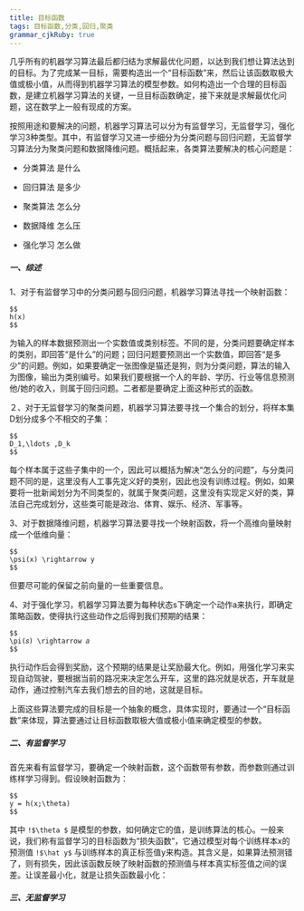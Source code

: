 ```yaml
---
title: 目标函数
tags: 目标函数,分类,回归,聚类
grammar_cjkRuby: true
---
```


几乎所有的机器学习算法最后都归结为求解最优化问题，以达到我们想让算法达到的目标。为了完成某一目标，需要构造出一个“目标函数”来，然后让该函数取极大值或极小值，从而得到机器学习算法的模型参数。如何构造出一个合理的目标函数，是建立机器学习算法的关键，一旦目标函数确定，接下来就是求解最优化问题，这在数学上一般有现成的方案。

按照用途和要解决的问题，机器学习算法可以分为有监督学习，无监督学习，强化学习3种类型。其中，有监督学习又进一步细分为分类问题与回归问题，无监督学习算法分为聚类问题和数据降维问题。概括起来，各类算法要解决的核心问题是：

 - 分类算法    是什么
   
 - 回归算法    是多少
   
 - 聚类算法    怎么分
  
 - 数据降维    怎么压
   
 - 强化学习    怎么做

##### 一、综述
1、对于有监督学习中的分类问题与回归问题，机器学习算法寻找一个映射函数：
```mathjax!
$$
h(x)
$$
```
为输入的样本数据预测出一个实数值或类别标签。不同的是，分类问题要确定样本的类别，即回答“是什么”的问题；回归问题要预测出一个实数值，即回答“是多少”的问题。例如，如果要确定一张图像是猫还是狗，则为分类问题，算法的输入为图像，输出为类别编号。如果我们要根据一个人的年龄、学历、行业等信息预测他/她的收入，则属于回归问题。二者都是要确定上面这种形式的函数。

２、对于无监督学习的聚类问题，机器学习算法要寻找一个集合的划分，将样本集D划分成多个不相交的子集：
```mathjax!
$$
D_1,\ldots ,D_k
$$
```
每个样本属于这些子集中的一个，因此可以概括为解决“怎么分的问题”，与分类问题不同的是，这里没有人工事先定义好的类别，因此也没有训练过程。例如，如果要将一批新闻划分为不同类型的，就属于聚类问题，这里没有实现定义好的类，算法自己完成划分，这些类可能是政治、体育、娱乐、经济、军事等。

3、对于数据降维问题，机器学习算法要寻找一个映射函数，将一个高维向量映射成一个低维向量：
```mathjax!
$$
\psi(x) \rightarrow y
$$
```
但要尽可能的保留之前向量的一些重要信息。

4、对于强化学习，机器学习算法要为每种状态s下确定一个动作a来执行，即确定策略函数，使得执行这些动作之后得到我们预期的结果：
```mathjax!
$$
\pi(𝑠) \rightarrow 𝑎
$$
```
执行动作后会得到奖励，这个预期的结果是让奖励最大化。例如，用强化学习来实现自动驾驶，要根据当前的路况来决定怎么开车，这里的路况就是状态，开车就是动作，通过控制汽车去我们想去的目的地，这就是目标。

上面这些算法要完成的目标是一个抽象的概念，具体实现时，要通过一个“目标函数”来体现，算法要通过让目标函数取极大值或极小值来确定模型的参数。

##### 二、有监督学习
首先来看有监督学习，要确定一个映射函数，这个函数带有参数，而参数则通过训练样学习得到。假设映射函数为：
```mathjax!
$$
y = h(x;\theta)
$$
```
其中 `!$\theta $` 是模型的参数，如何确定它的值，是训练算法的核心。一般来说，我们称有监督学习的目标函数为“损失函数”，它通过模型对每个训练样本x的预测值 `!$\hat y$` 与训练样本的真正标签值y来构造。其含义是，如果算法预测错了，则有损失，因此该函数反映了映射函数的预测值与样本真实标签值之间的误差。让误差最小化，就是让损失函数最小化：

##### 三、无监督学习